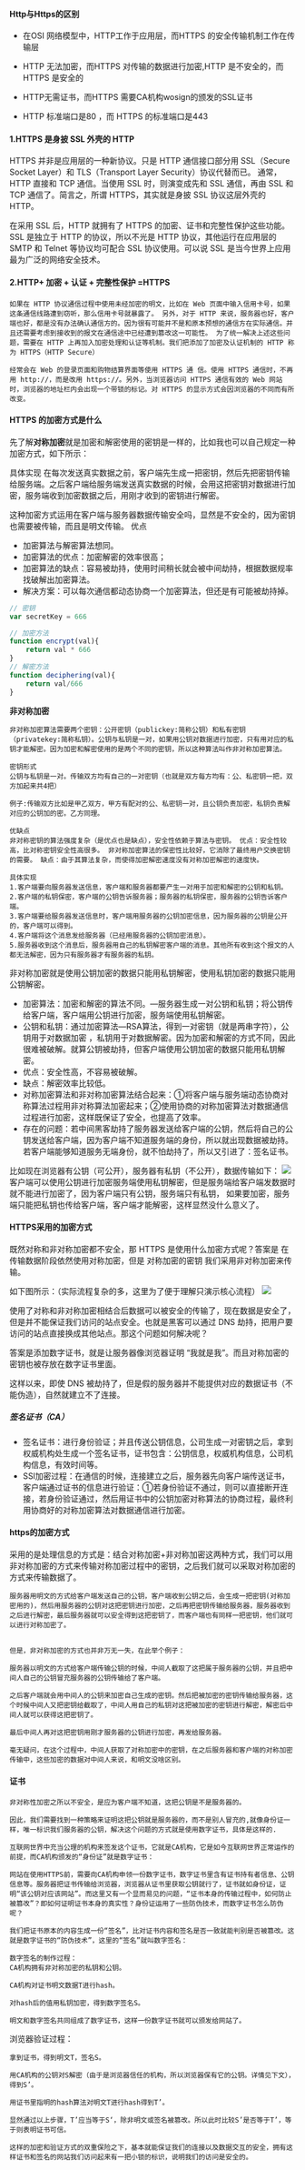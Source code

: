 #### Http与Https的区别
- 在OSI 网络模型中，HTTP工作于应用层，而HTTPS 的安全传输机制工作在传输层

- HTTP 无法加密，而HTTPS 对传输的数据进行加密,HTTP 是不安全的，而 HTTPS 是安全的

- HTTP无需证书，而HTTPS 需要CA机构wosign的颁发的SSL证书

- HTTP 标准端口是80 ，而 HTTPS 的标准端口是443

#### 1.HTTPS 是身披 SSL 外壳的 HTTP
HTTPS 并非是应用层的一种新协议。只是 HTTP 通信接口部分用 SSL（Secure Socket Layer）和 TLS（Transport Layer Security）协议代替而已。 通常，HTTP 直接和 TCP 通信。当使用 SSL 时，则演变成先和 SSL 通信，再由 SSL 和 TCP 通信了。简言之，所谓 HTTPS，其实就是身披 SSL 协议这层外壳的 HTTP。

在采用 SSL 后，HTTP 就拥有了 HTTPS 的加密、证书和完整性保护这些功能。 SSL 是独立于 HTTP 的协议，所以不光是 HTTP 协议，其他运行在应用层的 SMTP 和 Telnet 等协议均可配合 SSL 协议使用。可以说 SSL 是当今世界上应用最为广泛的网络安全技术。

#### 2.HTTP+ 加密 + 认证 + 完整性保护 =HTTPS
```
如果在 HTTP 协议通信过程中使用未经加密的明文，比如在 Web 页面中输入信用卡号，如果这条通信线路遭到窃听，那么信用卡号就暴露了。 另外，对于 HTTP 来说，服务器也好，客户端也好，都是没有办法确认通信方的。因为很有可能并不是和原本预想的通信方在实际通信。并且还需要考虑到接收到的报文在通信途中已经遭到篡改这一可能性。 为了统一解决上述这些问题，需要在 HTTP 上再加入加密处理和认证等机制。我们把添加了加密及认证机制的 HTTP 称为 HTTPS（HTTP Secure）
```
```
经常会在 Web 的登录页面和购物结算界面等使用 HTTPS 通 信。使用 HTTPS 通信时，不再用 http://，而是改用 https://。另外，当浏览器访问 HTTPS 通信有效的 Web 网站时，浏览器的地址栏内会出现一个带锁的标记。对 HTTPS 的显示方式会因浏览器的不同而有所改变。
```

#### HTTPS 的加密方式是什么
先了解**对称加密**就是加密和解密使用的密钥是一样的，比如我也可以自己规定一种加密方式，如下所示：

具体实现
在每次发送真实数据之前，客户端先生成一把密钥，然后先把密钥传输给服务端。之后客户端给服务端发送真实数据的时候，会用这把密钥对数据进行加密，服务端收到加密数据之后，用刚才收到的密钥进行解密。


这种加密方式运用在客户端与服务器数据传输安全吗，显然是不安全的，因为密钥也需要被传输，而且是明文传输。
优点
- 加密算法与解密算法想同。
- 加密算法的优点：加密解密的效率很高；
- 加密算法的缺点：容易被劫持，使用时间稍长就会被中间劫持，根据数据规率找破解出加密算法。
- 解决方案：可以每次通信都动态协商一个加密算法，但还是有可能被劫持掉。
```javaScript
// 密钥
var secretKey = 666

// 加密方法
function encrypt(val){
    return val * 666
}
// 解密方法
function deciphering(val){
    return val/666
}
```
**非对称加密**
```
非对称加密算法需要两个密钥：公开密钥（publickey:简称公钥）和私有密钥（privatekey:简称私钥）。公钥与私钥是一对，如果用公钥对数据进行加密，只有用对应的私钥才能解密。因为加密和解密使用的是两个不同的密钥，所以这种算法叫作非对称加密算法。

密钥形式
公钥与私钥是一对。传输双方均有自己的一对密钥（也就是双方每方均有：公、私密钥一把，双方加起来共4把）

例子:传输双方比如是甲乙双方，甲方有配对的公、私密钥一对，且公钥负责加密，私钥负责解对应的公钥加的密。乙方同理。

优缺点
非对称密钥的算法强度复杂（是优点也是缺点），安全性依赖于算法与密钥。 优点：安全性较高，比对称密钥安全性高很多。 非对称加密算法的保密性比较好，它消除了最终用户交换密钥的需要。 缺点：由于其算法复杂，而使得加密解密速度没有对称加密解密的速度快。

具体实现
1.客户端要向服务器发送信息，客户端和服务器都要产生一对用于加密和解密的公钥和私钥。 
2.客户端的私钥保密，客户端的公钥告诉服务器；服务器的私钥保密，服务器的公钥告诉客户端。 
3.客户端要给服务器发送信息时，客户端用服务器的公钥加密信息，因为服务器的公钥是公开的，客户端可以得到。 
4.客户端将这个消息发给服务器（已经用服务器的公钥加密消息）。 
5.服务器收到这个消息后，服务器用自己的私钥解密客户端的消息。其他所有收到这个报文的人都无法解密，因为只有服务器才有服务器的私钥。
```
非对称加密就是使用公钥加密的数据只能用私钥解密，使用私钥加密的数据只能用公钥解密。

- 加密算法：加密和解密的算法不同。—服务器生成一对公钥和私钥；将公钥传给客户端，客户端用公钥进行加密，服务端使用私钥解密。
- 公钥和私钥：通过加密算法—RSA算法，得到一对密钥（就是两串字符），公钥用于对数据加密 ，私钥用于对数据解密。因为加密和解密的方式不同，因此很难被破解。就算公钥被劫持，但客户端使用公钥加密的数据只能用私钥解密。
- 优点：安全性高，不容易被破解。
- 缺点：解密效率比较低。
- 对称加密算法和非对称加密算法结合起来：①将客户端与服务端动态协商对称算法过程用非对称算法加密起来；②使用协商的对称加密算法对数据通信过程进行加密，这样既保证了安全，也提高了效率。
- 存在的问题：若中间黑客劫持了服务器发送给客户端的公钥，然后将自己的公钥发送给客户端，因为客户端不知道服务端的身份，所以就出现数据被劫持。若客户端能够知道服务无端身份，就不怕劫持了，所以又引进了：签名证书。

比如现在浏览器有公钥（可公开），服务器有私钥（不公开），数据传输如下：
![](./图_非对称加密.png)
客户端可以使用公钥进行加密服务端使用私钥解密，但是服务端给客户端发数据时就不能进行加密了，因为客户端只有公钥，服务端只有私钥，
如果要加密，服务端只能把私钥也传给客户端，客户端才能解密，这样显然没什么意义了。

#### HTTPS采用的加密方式
既然对称和非对称加密都不安全，那 HTTPS 是使用什么加密方式呢？答案是 在传输数据阶段依然使用对称加密，但是 对称加密的密钥  我们采用非对称加密来传输。

如下图所示：（实际流程复杂的多，这里为了便于理解只演示核心流程）
![](./图_https加密.png)

使用了对称和非对称加密相结合后数据可以被安全的传输了，现在数据是安全了，但是并不能保证我们访问的站点安全。也就是黑客可以通过 DNS 劫持，把用户要访问的站点直接换成其他站点。那这个问题如何解决呢？

答案是添加数字证书，就是让服务器像浏览器证明 “我就是我”。而且对称加密的密钥也被存放在数字证书里面。

这样以来，即使 DNS 被劫持了，但是假的服务器并不能提供对应的数据证书（不能伪造），自然就建立不了连接。

##### 签名证书（CA）
- 签名证书：进行身份验证；并且传送公钥信息，公司生成一对密钥之后，拿到权威机构处生成一个签名证书，证书包含：公钥信息，权威机构信息，公司机构信息，有效时间等。
- SSl加密过程：在通信的时候，连接建立之后，服务器先向客户端传送证书，客户端通过证书的信息进行验证：①若身份验证不通过，则可以直接断开连接，若身份验证通过，然后用证书中的公钥加密对称算法的协商过程，最终利用协商好的对称加密算法对数据通信进行加密。



#### https的加密方式
采用的是处理信息的方式是：结合对称加密+非对称加密这两种方式，我们可以用非对称加密的方式来传输对称加密过程中的密钥，之后我们就可以采取对称加密的方式来传输数据了。

```
服务器用明文的方式给客户端发送自己的公钥，客户端收到公钥之后，会生成一把密钥(对称加密用的)，然后用服务器的公钥对这把密钥进行加密，之后再把密钥传输给服务器，服务器收到之后进行解密，最后服务器就可以安全得到这把密钥了，而客户端也有同样一把密钥，他们就可以进行对称加密了。


但是，非对称加密的方式也并非万无一失，在此举个例子：

服务器以明文的方式给客户端传输公钥的时候，中间人截取了这把属于服务器的公钥，并且把中间人自己的公钥冒充服务器的公钥传输给了客户端。

之后客户端就会用中间人的公钥来加密自己生成的密钥。然后把被加密的密钥传输给服务器，这个时候中间人又把密钥给截取了，中间人用自己的私钥对这把被加密的密钥进行解密，解密后中间人就可以获得这把密钥了。

最后中间人再对这把密钥用刚才服务器的公钥进行加密，再发给服务器。

毫无疑问，在这个过程中，中间人获取了对称加密中的密钥，在之后服务器和客户端的对称加密传输中，这些加密的数据对中间人来说，和明文没啥区别。
```

#### 证书
```
非对称性加密之所以不安全，是应为客户端不知道，这把公钥是不是服务器的。

因此，我们需要找到一种策略来证明这把公钥就是服务器的，而不是别人冒充的,就像身份证一样，唯一标识我们服务器的公钥，解决这个问题的方式就是使用数字证书，具体是这样的.

互联网世界中充当公理的机构来签发这个证书，它就是CA机构，它是如今互联网世界正常运作的前提，而CA机构颁发的“身份证”就是数字证书：

网站在使用HTTPS前，需要向CA机构申领一份数字证书，数字证书里含有证书持有者信息、公钥信息等。服务器把证书传输给浏览器，浏览器从证书里获取公钥就行了，证书就如身份证，证明“该公钥对应该网站”。而这里又有一个显而易见的问题，“证书本身的传输过程中，如何防止被篡改”？即如何证明证书本身的真实性？身份证运用了一些防伪技术，而数字证书怎么防伪呢？

我们把证书原本的内容生成一份“签名”，比对证书内容和签名是否一致就能判别是否被篡改。这就是数字证书的“防伪技术”，这里的“签名”就叫数字签名：

数字签名的制作过程：
CA机构拥有非对称加密的私钥和公钥。

CA机构对证书明文数据T进行hash。

对hash后的值用私钥加密，得到数字签名S。

明文和数字签名共同组成了数字证书，这样一份数字证书就可以颁发给网站了。
```

浏览器验证过程：
```
拿到证书，得到明文T，签名S。

用CA机构的公钥对S解密（由于是浏览器信任的机构，所以浏览器保有它的公钥。详情见下文），得到S’。

用证书里指明的hash算法对明文T进行hash得到T’。

显然通过以上步骤，T’应当等于S‘，除非明文或签名被篡改。所以此时比较S’是否等于T’，等于则表明证书可信。

这样的加密和验证方式的双重保险之下，基本就能保证我们的连接以及数据交互的安全，拥有这样证书和签名的网站我们访问起来有一把小锁的标识，说明我们的访问是安全的。


```